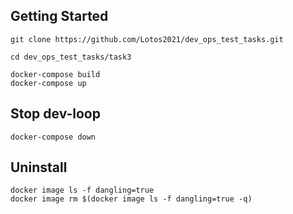 ## Getting Started

    git clone https://github.com/Lotos2021/dev_ops_test_tasks.git

    cd dev_ops_test_tasks/task3

    docker-compose build
    docker-compose up


## Stop dev-loop

    docker-compose down

## Uninstall

    docker image ls -f dangling=true
    docker image rm $(docker image ls -f dangling=true -q)